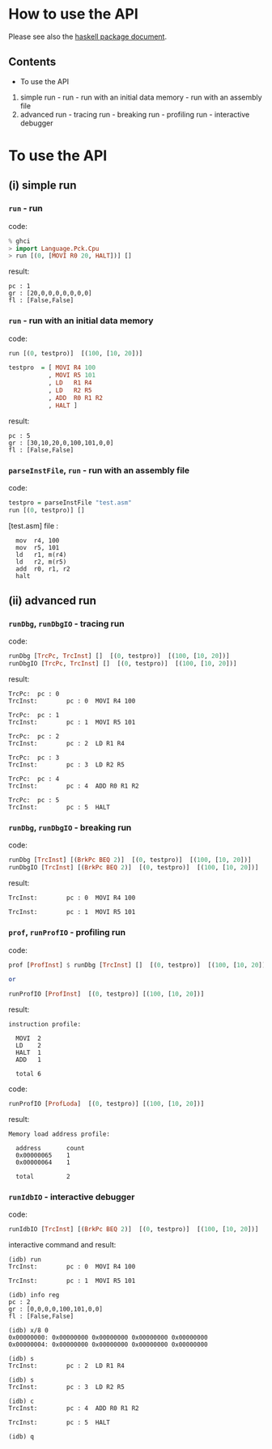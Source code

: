 How to use the API
==================

Please see also the [haskell package document](https://hackage.haskell.org/package/processor-creative-kit).


Contents
--------
  - To use the API
   1. simple run
     - run
     - run with an initial data memory
     - run with an assembly file
   2. advanced run
     - tracing run
     - breaking run
     - profiling run
     - interactive debugger


To use the API
==============

(i) simple run
---------------------

### `run` - run

 code:
  ~~~haskell
  % ghci
  > import Language.Pck.Cpu
  > run [(0, [MOVI R0 20, HALT])] []
  ~~~

 result:
  ~~~
  pc : 1
  gr : [20,0,0,0,0,0,0,0]
  fl : [False,False]
  ~~~

### `run` - run with an initial data memory

 code:
  ~~~haskell
  run [(0, testpro)]  [(100, [10, 20])]

  testpro  = [ MOVI R4 100
             , MOVI R5 101
             , LD   R1 R4
             , LD   R2 R5
             , ADD  R0 R1 R2
             , HALT ]
  ~~~

 result:
  ~~~
  pc : 5
  gr : [30,10,20,0,100,101,0,0]
  fl : [False,False]
  ~~~


### `parseInstFile`, `run` - run with an assembly file

 code:
  ~~~haskell
  testpro = parseInstFile "test.asm"
  run [(0, testpro)] []
  ~~~

 [test.asm] file :
  ~~~
    mov  r4, 100
    mov  r5, 101
    ld   r1, m(r4)
    ld   r2, m(r5)
    add  r0, r1, r2
    halt
  ~~~


(ii) advanced run
---------------------

### `runDbg`, `runDbgIO` - tracing run

 code:
  ~~~haskell
  runDbg [TrcPc, TrcInst] []  [(0, testpro)]  [(100, [10, 20])]
  runDbgIO [TrcPc, TrcInst] []  [(0, testpro)]  [(100, [10, 20])]
  ~~~

 result:
  ~~~
  TrcPc:  pc : 0
  TrcInst:        pc : 0  MOVI R4 100
  
  TrcPc:  pc : 1
  TrcInst:        pc : 1  MOVI R5 101
  
  TrcPc:  pc : 2
  TrcInst:        pc : 2  LD R1 R4
  
  TrcPc:  pc : 3
  TrcInst:        pc : 3  LD R2 R5
  
  TrcPc:  pc : 4
  TrcInst:        pc : 4  ADD R0 R1 R2
  
  TrcPc:  pc : 5
  TrcInst:        pc : 5  HALT
  ~~~





### `runDbg`, `runDbgIO` - breaking run

 code:
  ~~~haskell
  runDbg [TrcInst] [(BrkPc BEQ 2)]  [(0, testpro)]  [(100, [10, 20])]
  runDbgIO [TrcInst] [(BrkPc BEQ 2)]  [(0, testpro)]  [(100, [10, 20])]
  ~~~

 result:
  ~~~
  TrcInst:        pc : 0  MOVI R4 100
  
  TrcInst:        pc : 1  MOVI R5 101
  ~~~



### `prof`, `runProfIO` - profiling run

 code:
  ~~~haskell
  prof [ProfInst] $ runDbg [TrcInst] []  [(0, testpro)]  [(100, [10, 20])]
  
  or

  runProfIO [ProfInst]  [(0, testpro)] [(100, [10, 20])]
  ~~~

 result:
  ~~~
  instruction profile:
  
    MOVI  2
    LD    2
    HALT  1
    ADD   1
  
    total 6
  ~~~

 code:
  ~~~haskell
  runProfIO [ProfLoda]  [(0, testpro)] [(100, [10, 20])]
  ~~~

 result:
  ~~~
  Memory load address profile:
  
    address       count
    0x00000065    1
    0x00000064    1
  
    total         2
  ~~~



### `runIdbIO` - interactive debugger

 code:
  ~~~haskell
  runIdbIO [TrcInst] [(BrkPc BEQ 2)]  [(0, testpro)]  [(100, [10, 20])]
  ~~~

 interactive command and result:
  ~~~
  (idb) run
  TrcInst:        pc : 0  MOVI R4 100
  
  TrcInst:        pc : 1  MOVI R5 101
  
  (idb) info reg
  pc : 2
  gr : [0,0,0,0,100,101,0,0]
  fl : [False,False]
  
  (idb) x/8 0
  0x00000000: 0x00000000 0x00000000 0x00000000 0x00000000
  0x00000004: 0x00000000 0x00000000 0x00000000 0x00000000
  
  (idb) s
  TrcInst:        pc : 2  LD R1 R4
  
  (idb) s
  TrcInst:        pc : 3  LD R2 R5
  
  (idb) c
  TrcInst:        pc : 4  ADD R0 R1 R2
  
  TrcInst:        pc : 5  HALT
  
  (idb) q
  ~~~


